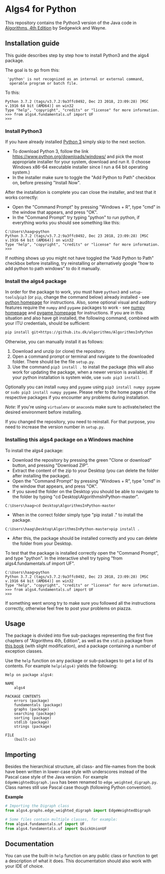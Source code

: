 # Algs4 for Python

This repository contains the Python3 version of the Java code in [Algorithms, 4th Edition](https://algs4.cs.princeton.edu/home/) by Sedgewick and Wayne.

## Installation guide
This guide describes step by step how to install Python3 and the algs4 package.

The goal is to go from this:
```
 'python' is not recognized as an internal or external command,
  operable program or batch file.
```
To this:
```
Python 3.7.2 (tags/v3.7.2:9a3ffc0492, Dec 23 2018, 23:09:28) [MSC v.1916 64 bit (AMD64)] on win32
Type "help", "copyright", "credits" or "license" for more information.
>>> from algs4.fundamentals.uf import UF
>>> 
```

### Install Python3

If you have already installed [Python 3](https://www.python.org) simply skip to the next section.

- To download Python 3, follow the link https://www.python.org/downloads/windows/ and pick the most appropriate installer for your system, download and run it. (I choose Windows x86-64 executable installer since I run a 64 bit operating system.)
- In the installer make sure to toggle the "Add Python to Path" checkbox on, before pressing "Install Now".

After the installation is complete you can close the installer, and test that it works correctly:

- Open the "Command Prompt" by pressing "Windows + R", type "cmd" in the window that appears, and press "OK".
- In the "Command Prompt" try typing "python" to run python, if everything works you should see something like this:
```
C:\Users\haag>python
Python 3.7.2 (tags/v3.7.2:9a3ffc0492, Dec 23 2018, 23:09:28) [MSC v.1916 64 bit (AMD64)] on win32
Type "help", "copyright", "credits" or "license" for more information.
>>>
```
If nothing shows up you might not have toggled the "Add Python to Path" checkbox before installing, try reinstalling or alternatively google "how to add python to path windows" to do it manually.

### Install the algs4 package

In order for the package to work, you must have `python3` and `setup-tools`/`pip3` (or `pip`, change the command below) already installed - see [python homepage](https://python.org) for instructions. Also, some optional visual and auditory features require the `numpy` and `pygame` packages to work - see [numpy homepage](http://numpy.org) and [pygame homepage](https://pygame.org) for instructions.
If you are in this situation and also have git installed, the following command, combined with your ITU credentials, should be sufficient:
```bash
pip install git+https://github.itu.dk/algorithms/AlgorithmsInPython
```

Otherwise, you can manually install it as follows:

1. Download and unzip (or clone) the repository.
2. Open a command prompt or terminal and navigate to the downloaded folder. There should be the file `setup.py`.
3. Use the command `pip3 install .` to install the package (this will also work for updating the package, when a newer version is available).  If your python installation is system wide, use `sudo pip3 install .`

Optionally you can install `numpy` and `pygame` using `pip3 install numpy pygame` or `sudo pip3 install numpy pygame`. Please refer to the home pages of the respective packages if you encounter any problems during installation. 

*Note:* If you're using `virtualenv` or `anaconda` make sure to activate/select the desired environment before installing.

If you changed the repository, you need to reinstall. For that purpose, you need to increase the version number in `setup.py`.

### Installing this algs4 package on a Windows machine

To install the algs4 package:

- Download the repository by pressing the green "Clone or download" button, and pressing "Download ZIP".
- Extract the content of the zip to your Desktop (you can delete the folder after installing the package).
- Open the "Command Prompt" by pressing "Windows + R", type "cmd" in the window that appears, and press "OK".
- If you saved the folder on the Desktop you should be able to navigate to the folder by typing "cd Desktop\AlgorithmsInPython-master".
```
C:\Users\haag>cd Desktop\AlgorithmsInPython-master
```
- When in the correct folder simply type "pip install ." to install the package. 
```
C:\Users\haag\Desktop\AlgorithmsInPython-master>pip install .
```
- After this, the package should be installed correctly and you can delete the folder from your Desktop.

To test that the package is installed correctly open the "Command Prompt", and type "python". 
In the interactive shell try typing "from algs4.fundamentals.uf import UF".
```
C:\Users\haag>python
Python 3.7.2 (tags/v3.7.2:9a3ffc0492, Dec 23 2018, 23:09:28) [MSC v.1916 64 bit (AMD64)] on win32
Type "help", "copyright", "credits" or "license" for more information.
>>> from algs4.fundamentals.uf import UF
>>> 
```
If something went wrong try to make sure you followed all the instructions correctly, otherwise feel free to post your problems on piazza.

## Usage

The package is divided into five sub-packages representing the first five chapters of "Algorithms 4th, Edition", as well as the `stdlib` package from [this book](https://introcs.cs.princeton.edu/python/code/) (with slight modification), and a package containing a number of exception classes. 

Use the `help` function on any package or sub-packages to get a list of its contents. For example `help(algs4)` yields the following:

```
Help on package algs4:

NAME
    algs4

PACKAGE CONTENTS
    errors (package)
    fundamentals (package)
    graphs (package)
    searching (package)
    sorting (package)
    stdlib (package)
    strings (package)

FILE
    (built-in)
```


## Importing

Besides the hierarchical structure, all class- and file-names from the book have been written in lower-case style with underscores instead of the Pascal case style of the Java version. For example `EdgeWeightedDigraph.java` has been renamed to `edge_weighted_digraph.py`. Class names still use Pascal case though (following Python convention).

**Example**

```python
# Importing the Digraph class 
from algs4.graphs.edge_weighted_digraph import EdgeWeightedDigraph

# Some files contain multiple classes, for example:
from algs4.fundamentals.uf import UF
from algs4.fundamentals.uf import QuickUnionUF
```

## Documentation

You can use the built-in `help` function on any public class or function to get a description of what it does. This documentation should also work with your IDE of choice.
